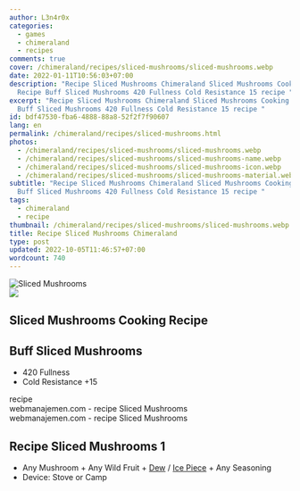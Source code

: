 ```yaml
---
author: L3n4r0x
categories:
  - games
  - chimeraland
  - recipes
comments: true
cover: /chimeraland/recipes/sliced-mushrooms/sliced-mushrooms.webp
date: 2022-01-11T10:56:03+07:00
description: "Recipe Sliced Mushrooms Chimeraland Sliced Mushrooms Cooking
  Recipe Buff Sliced Mushrooms 420 Fullness Cold Resistance 15 recipe "
excerpt: "Recipe Sliced Mushrooms Chimeraland Sliced Mushrooms Cooking Recipe
  Buff Sliced Mushrooms 420 Fullness Cold Resistance 15 recipe "
id: bdf47530-fba6-4888-88a8-52f2f7f90607
lang: en
permalink: /chimeraland/recipes/sliced-mushrooms.html
photos:
  - /chimeraland/recipes/sliced-mushrooms/sliced-mushrooms.webp
  - /chimeraland/recipes/sliced-mushrooms/sliced-mushrooms-name.webp
  - /chimeraland/recipes/sliced-mushrooms/sliced-mushrooms-icon.webp
  - /chimeraland/recipes/sliced-mushrooms/sliced-mushrooms-material.webp
subtitle: "Recipe Sliced Mushrooms Chimeraland Sliced Mushrooms Cooking Recipe
  Buff Sliced Mushrooms 420 Fullness Cold Resistance 15 recipe "
tags:
  - chimeraland
  - recipe
thumbnail: /chimeraland/recipes/sliced-mushrooms/sliced-mushrooms.webp
title: Recipe Sliced Mushrooms Chimeraland
type: post
updated: 2022-10-05T11:46:57+07:00
wordcount: 740
---
```


<link
  rel="stylesheet"
  href="https://rawcdn.githack.com/dimaslanjaka/Web-Manajemen/870a349/css/bootstrap-5-3-0-alpha3-wrapper.css"
/>
<section id="bootstrap-wrapper">
  <div data-bs-theme="dark">
    <div class="card mb-2">
      <div class="card-body">
        <div class="row g-0">
          <div class="col-sm-4 position-relative mb-2">
            <img
              src="https://www.webmanajemen.com/chimeraland/recipes/sliced-mushrooms/sliced-mushrooms-material.webp"
              class="card-img fit-cover w-100 h-100"
              alt="Sliced Mushrooms"
              data-fancybox="true"
            />
          </div>
          <div class="col-sm-8 mb-2">
            <div class="card-body">
              <div class="d-flex flex-row align-items-center mb-3">
                <img
                  class="d-inline-block me-2"
                  src="https://www.webmanajemen.com/chimeraland/recipes/sliced-mushrooms/sliced-mushrooms-icon.webp"
                  width="auto"
                  height="auto"
                  style="vertical-align: middle"
                />
                <h2 class="fs-5">Sliced Mushrooms Cooking Recipe</h2>
              </div>
              <h2 class="card-title fs-5">Buff Sliced Mushrooms</h2>
              <div class="card-text">
                <ul>
                  <li>420 Fullness</li>
                  <li>Cold Resistance +15</li>
                </ul>
              </div>
              <span class="badge rounded-pill">recipe</span>
            </div>
            <div class="card-footer text-end text-muted mt-auto">
              webmanajemen.com - recipe Sliced Mushrooms
            </div>
          </div>
        </div>
      </div>
      <div class="card-footer text-end text-muted">
        webmanajemen.com - recipe Sliced Mushrooms
      </div>
    </div>
    <div class="row mb-2">
      <div class="col-12 col-lg-6 recipe-item mb-2">
        <div class="card">
          <div class="card-body">
            <h2 class="card-title fs-5">Recipe Sliced Mushrooms 1</h2>
            <div class="card-text">
              <ul>
                <li>
                  Any Mushroom<span> + </span>Any Wild Fruit<span> + </span
                  ><a
                    class="text-decoration-none text-primary"
                    href="/chimeraland/materials/dew.html"
                    >Dew</a
                  ><span> / </span
                  ><a
                    class="text-decoration-none text-primary"
                    href="/chimeraland/materials/ice-piece.html"
                    >Ice Piece</a
                  ><span> + </span>Any Seasoning
                </li>
                <li>Device: Stove or Camp</li>
              </ul>
            </div>
          </div>
        </div>
      </div>
    </div>
  </div>
</section>